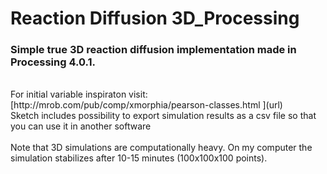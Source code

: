 # Reaction Diffusion 3D_Processing

### Simple true 3D reaction diffusion implementation made in Processing 4.0.1.
<br>
For initial variable inspiraton visit: 
[http://mrob.com/pub/comp/xmorphia/pearson-classes.html ](url) <br>
Sketch includes possibility to export simulation results as a csv file so that you can use it in another software
<br> <br>
Note that 3D simulations are computationally heavy. 
On my computer the simulation stabilizes after 10-15 minutes (100x100x100 points).

